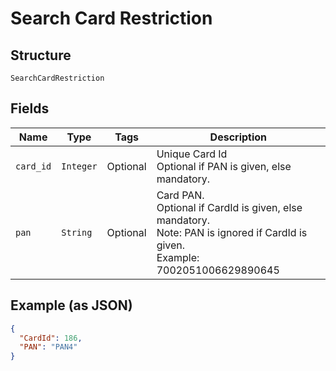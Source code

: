 
# Search Card Restriction

## Structure

`SearchCardRestriction`

## Fields

| Name | Type | Tags | Description |
|  --- | --- | --- | --- |
| `card_id` | `Integer` | Optional | Unique Card Id<br>Optional if PAN is given, else mandatory. |
| `pan` | `String` | Optional | Card PAN.<br>Optional if CardId is given, else mandatory.<br>Note: PAN is ignored if CardId is given.<br>Example: 7002051006629890645 |

## Example (as JSON)

```json
{
  "CardId": 186,
  "PAN": "PAN4"
}
```

